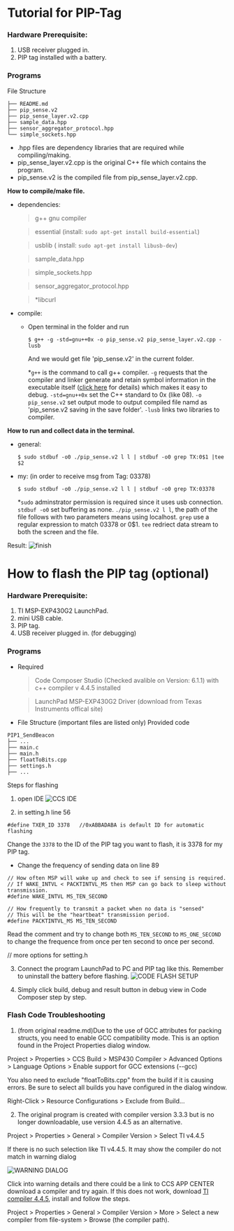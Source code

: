 # Tutorial for PIP-Tag

### Hardware Prerequisite:
 1. USB receiver plugged in.
 2. PIP tag installed with a battery.

### Programs

File Structure

```
├── README.md
├── pip_sense.v2
├── pip_sense_layer.v2.cpp
├── sample_data.hpp
├── sensor_aggregator_protocol.hpp
└── simple_sockets.hpp
```

- .hpp files are dependency libraries that are required while compiling/making.  
- pip_sense_layer.v2.cpp is the original C++ file which contains the program.
- pip_sense.v2 is the compiled file from pip_sense_layer.v2.cpp.

 **How to compile/make file.**

- dependencies:
  > g++ gnu compiler

  > essential (install: `sudo apt-get install build-essential`)
 
  > usblib ( install: `sudo apt-get install libusb-dev`)
 
  > sample_data.hpp
 
  > simple_sockets.hpp
 
  > sensor_aggregator_protocol.hpp
 
  > *libcurl

- compile:

  - Open terminal in the folder and run

    `$ g++ -g -std=gnu++0x -o pip_sense.v2 pip_sense_layer.v2.cpp -lusb`
    
    And we would get file 'pip_sense.v2' in the current folder.
    
    *`g++` is the command to call g++ compiler. `-g` requests that the compiler and linker generate and retain symbol information in the executable itself ([click here](https://stackoverflow.com/questions/5179202/gcc-g-what-will-happen) for details) which makes it easy to debug. `-std=gnu++0x` set the C++ standard to 0x (like 08). `-o pip_sense.v2` set output mode to output compiled file namd as 'pip_sense.v2 saving in the save folder'. `-lusb` links two libraries to compiler.

 **How to run and collect data in the terminal.**

- general: 
  
  `$ sudo stdbuf -o0 ./pip_sense.v2 l l | stdbuf -o0 grep TX:0$1 |tee $2`

- my: (in order to receive msg from Tag: 03378)
  
  `$ sudo stdbuf -o0 ./pip_sense.v2 l l | stdbuf -o0 grep TX:03378`
  
  *`sudo` adminstrator permission is required since it uses usb connection. `stdbuf -o0` set buffering as none. `./pip_sense.v2 l l`, the path of the file follows with two parameters means using localhost. `grep` use a regular expression to match 03378 or 0$1. `tee` redriect data stream to both the screen and the file.
   
Result:
![finish](images/screen.png)


# How to flash the PIP tag (optional)

### Hardware Prerequisite:
 1. TI MSP-EXP430G2 LaunchPad.
 2. mini USB cable.
 3. PIP tag.
 4. USB receiver plugged in. (for debugging)

### Programs
- Required 
  > Code Composer Studio (Checked avalible on Version: 6.1.1) with c++ compiler v 4.4.5 installed
  
  > LaunchPad MSP-EXP430G2 Driver (download from Texas Instruments offical site)

- File Structure (important files are listed only) Provided code
```
PIP1_SendBeacon
├── ...
├── main.c
├── main.h
├── floatToBits.cpp
├── settings.h
├── ...
```

Steps for flashing

 1. open IDE
 ![CCS IDE](images/IDE.png)
 
 2. in setting.h line 56 
 
 ```
 #define TXER_ID 3378	//0xABBADABA is default ID for automatic flashing
 ```
 Change the `3378` to the ID of the PIP tag you want to flash, it is 3378 for my PIP tag.

   - Change the frequency of sending data on line 89
 ```
 // How often MSP will wake up and check to see if sensing is required.
 // If WAKE_INTVL < PACKTINTVL_MS then MSP can go back to sleep without transmission.
 #define WAKE_INTVL MS_TEN_SECOND

 // How frequently to transmit a packet when no data is "sensed"
 // This will be the "heartbeat" transmission period.
 #define PACKTINTVL_MS MS_TEN_SECOND
 ```
   Read the comment and try to change both `MS_TEN_SECOND` to `MS_ONE_SECOND` to change the frequence from once per ten second to once per second.
 
 // more options for setting.h
 
 
 3. Connect the program LaunchPad to PC and PIP tag like this. Remember to uninstall the battery before flashing.
  ![CODE FLASH SETUP](images/setup.jpg)
 
 4. Simply click build, debug and result button in debug view in Code Composer step by step. 
 
 
### Flash Code Troubleshooting
  
  1. (from original readme.md)Due to the use of GCC attributes for packing structs, you need to enable GCC compatibility mode. This is an option found in the Project Properties dialog window.

   Project > Properties > CCS Build > MSP430 Compiler > Advanced Options > Language Options > Enable support for GCC extensions (--gcc)

   You also need to exclude "floatToBits.cpp" from the build if it is causing errors.  Be sure to select all builds you have configured in the dialog window.

   Right-Click > Resource Configurations > Exclude from Build...
  
  2. The original program is created with compiler version 3.3.3 but is no longer downloadable, use version 4.4.5 as an alternative.
  
  Project > Properties > General > Compiler Version > Select TI v4.4.5
  
  If there is no such selection like TI v4.4.5. It may show the compiler do not match in warning dialog
  
  ![WARNING DIALOG](images/warning.png)
  
  Click into warning details and there could be a link to CCS APP CENTER download a compiler and try again. If this does not work, download [TI compiler 4.4.5](downloads/msp430-gcc-full-windows-installer-6.0.1.0.exe), install and follow the steps.
  
  Project > Properties > General > Compiler Version > More > Select a new compiler from file-system > Browse (the compiler path).







